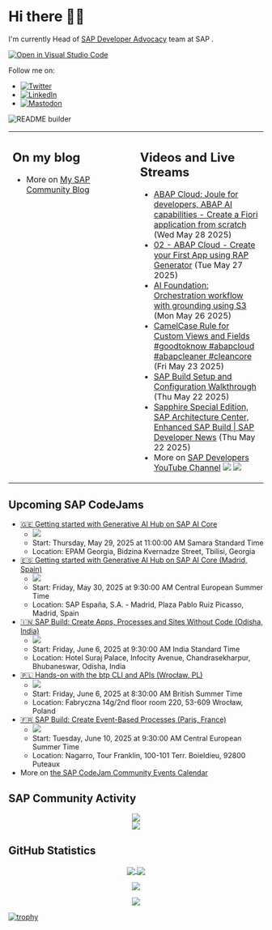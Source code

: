 
# Hi there 👋🏼

I'm currently Head of [SAP Developer Advocacy](https://developers.sap.com/developer-advocates.html) team at SAP .

[![Open in Visual Studio Code](https://img.shields.io/badge/Made%20for-VSCode-1f425f.svg)](https://github.dev/jung-thomas/jung-thomas)

Follow me on:
- <a href="https://twitter.com/thomas_jung"><img alt="Twitter" src="https://img.shields.io/badge/thomas_jung-%231DA1F2.svg?style=for-the-badge&logo=Twitter&logoColor=white"/></a>
- <a href="https://www.linkedin.com/in/thomasjungsap/"><img alt="LinkedIn" src="https://img.shields.io/badge/linkedin-%230077B5.svg?style=for-the-badge&logo=linkedin&logoColor=white"/></a>
- <a rel="me" href="https://mastodon.cloud/@thomas_jung"><img alt="Mastodon" src="https://img.shields.io/mastodon/follow/109262551990174478?domain=https%3A%2F%2Fmastodon.cloud%2F&style=social"/></a>

![README builder](https://github.com/jung-thomas/jung-thomas/workflows/README%20builder/badge.svg)

<table><tr><td valign="top" width="50%">
 
## On my blog
- More on [My SAP Community Blog](https://community.sap.com/t5/user/viewprofilepage/user-id/139)
</td>
  
<td valign="top" width="50%">
  
## Videos and Live Streams
- [ABAP Cloud: Joule for developers, ABAP AI capabilities - Create a Fiori application from scratch](https://www.youtube.com/watch?v=8QJL2UHPp8o) (Wed May 28 2025)
- [02 - ABAP Cloud - Create your First App using RAP Generator](https://www.youtube.com/watch?v=-SMAfDdPmeo) (Tue May 27 2025)
- [AI Foundation: Orchestration workflow with grounding using S3](https://www.youtube.com/watch?v=f2hgGgpLIn0) (Mon May 26 2025)
- [CamelCase Rule for Custom Views and Fields #goodtoknow #abapcloud #abapcleaner #cleancore](https://www.youtube.com/watch?v=ITVZzcd-IIQ) (Fri May 23 2025)
- [SAP Build Setup and Configuration Walkthrough](https://www.youtube.com/watch?v=VTkOObQzLWA) (Thu May 22 2025)
- [Sapphire Special Edition, SAP Architecture Center, Enhanced SAP Build | SAP Developer News](https://www.youtube.com/watch?v=jSkWv4qjsBg) (Thu May 22 2025)
- More on [SAP Developers YouTube Channel](https://www.youtube.com/channel/UCNfmelKDrvRmjYwSi9yvrMg) ![](https://img.shields.io/youtube/channel/views/UCNfmelKDrvRmjYwSi9yvrMg) ![](https://img.shields.io/youtube/channel/subscribers/UCNfmelKDrvRmjYwSi9yvrMg)
</td></tr></table>

## Upcoming SAP CodeJams
- [🇬🇪 Getting started with Generative AI Hub on SAP AI Core](https://community.sap.com/t5/sap-codejam/getting-started-with-generative-ai-hub-on-sap-ai-core/ev-p/14090952)
  - <img src="https://community.sap.com/t5/image/serverpage/image-id/256701i84F4BD7891392CF3/image-size/thumb?v=v2&px=150" />
  - Start: Thursday, May 29, 2025 at 11:00:00 AM Samara Standard Time
  - Location: EPAM Georgia, Bidzina Kvernadze Street, Tbilisi, Georgia
- [🇪🇸 Getting started with Generative AI Hub on SAP AI Core (Madrid, Spain)](https://community.sap.com/t5/sap-codejam/getting-started-with-generative-ai-hub-on-sap-ai-core-madrid-spain/ev-p/14082043)
  - <img src="https://community.sap.com/t5/image/serverpage/image-id/253036i11014557C6761CF2/image-size/thumb?v=v2&px=150" />
  - Start: Friday, May 30, 2025 at 9:30:00 AM Central European Summer Time
  - Location: SAP España, S.A. - Madrid, Plaza Pablo Ruiz Picasso, Madrid, Spain
- [🇮🇳 SAP Build: Create Apps, Processes and Sites Without Code (Odisha, India)](https://community.sap.com/t5/sap-codejam/sap-build-create-apps-processes-and-sites-without-code-odisha-india/ev-p/14094382)
  - <img src="https://community.sap.com/t5/image/serverpage/image-id/258076i4531C8804B62D9F0/image-size/thumb?v=v2&px=150" />
  - Start: Friday, June 6, 2025 at 9:30:00 AM India Standard Time
  - Location: Hotel Suraj Palace, Infocity Avenue, Chandrasekharpur, Bhubaneswar, Odisha, India
- [🇵🇱 Hands-on with the btp CLI and APIs (Wrocław, PL)](https://community.sap.com/t5/sap-codejam/hands-on-with-the-btp-cli-and-apis-wroc%C5%82aw-pl/ev-p/14105401)
  - <img src="https://community.sap.com/t5/image/serverpage/image-id/262977iC033736D7175628B/image-size/thumb?v=v2&px=150" />
  - Start: Friday, June 6, 2025 at 8:30:00 AM British Summer Time
  - Location: Fabryczna 14g/2nd floor room 220, 53-609 Wrocław, Poland
- [🇫🇷 SAP Build: Create Event-Based Processes (Paris, France)](https://community.sap.com/t5/sap-codejam/sap-build-create-event-based-processes-paris-france/ev-p/14054469)
  - <img src="https://community.sap.com/t5/image/serverpage/image-id/235563iB45DC31B9C324F43/image-size/thumb?v=v2&px=150" />
  - Start: Tuesday, June 10, 2025 at 9:30:00 AM Central European Summer Time
  - Location: Nagarro, Tour Franklin, 100-101 Terr. Boieldieu, 92800 Puteaux
- More on [the SAP CodeJam Community Events Calendar](https://groups.community.sap.com/t5/sap-codejam/eb-p/codejam-events)

## SAP Community Activity
<p align = "center">
<a href="https://community.sap.com/t5/user/viewprofilepage/user-id/139">
  <img align="center" src="https://devrel-tools-prod-scn-badges-srv.cfapps.eu10.hana.ondemand.com/activity/139" />
</a>
</br>
<a href="https://community.sap.com/t5/user/viewprofilepage/user-id/139">
  <img align="center" src="https://devrel-tools-prod-scn-badges-srv.cfapps.eu10.hana.ondemand.com/showcaseBadges/139/1570/674/384/900/390" />
</a>
</p>

## GitHub Statistics
<p align = "center">
<a href="https://github.com/anuraghazra/github-readme-stats">
  <img align="center" src="https://github-readme-stats.vercel.app/api?username=jung-thomas&count_private=true&show_icons=true&theme=dark&line_height=27" />
</a>
<a href="https://github.com/anuraghazra/github-readme-stats">
  <img align="center" src="https://github-readme-stats.vercel.app/api/top-langs/?username=jung-thomas&show_icons=true&theme=dark" />
</a>
</p>

<p align = "center">
 <img  src="https://github-readme-streak-stats.herokuapp.com/?user=jung-thomas&show_icons=true&locale=en&layout=compact&theme=dark&line_height=0" />
</p> 

<p align = "center">
 <img src="https://activity-graph.herokuapp.com/graph?username=jung-thomas&theme=redical">
</p> 

[![trophy](https://github-profile-trophy.vercel.app/?username=jung-thomas&theme=onedark)](https://github.com/ryo-ma/github-profile-trophy)


